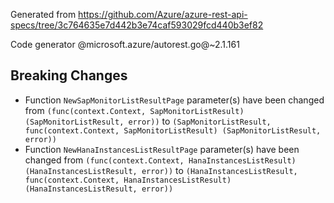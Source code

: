Generated from https://github.com/Azure/azure-rest-api-specs/tree/3c764635e7d442b3e74caf593029fcd440b3ef82

Code generator @microsoft.azure/autorest.go@~2.1.161

## Breaking Changes

- Function `NewSapMonitorListResultPage` parameter(s) have been changed from `(func(context.Context, SapMonitorListResult) (SapMonitorListResult, error))` to `(SapMonitorListResult, func(context.Context, SapMonitorListResult) (SapMonitorListResult, error))`
- Function `NewHanaInstancesListResultPage` parameter(s) have been changed from `(func(context.Context, HanaInstancesListResult) (HanaInstancesListResult, error))` to `(HanaInstancesListResult, func(context.Context, HanaInstancesListResult) (HanaInstancesListResult, error))`
